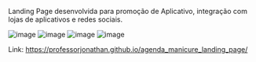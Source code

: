Landing Page desenvolvida para promoção de Aplicativo, integração com lojas de aplicativos e redes sociais.

![image](https://github.com/professorjonathan/agenda_manicure_landing_page/assets/115835116/c1c4adca-e1c8-4ae4-86f1-ee8d7ef39187)
![image](https://github.com/professorjonathan/agenda_manicure_landing_page/assets/115835116/95f46dff-621b-490a-8d7f-ecbe9463e429)
![image](https://github.com/professorjonathan/agenda_manicure_landing_page/assets/115835116/8a288978-ae86-4a4f-b85f-635eb5017393)
![image](https://github.com/professorjonathan/agenda_manicure_landing_page/assets/115835116/9f8ae1a9-53ec-46ce-901a-1a38fdef4fc8)

Link: https://professorjonathan.github.io/agenda_manicure_landing_page/
